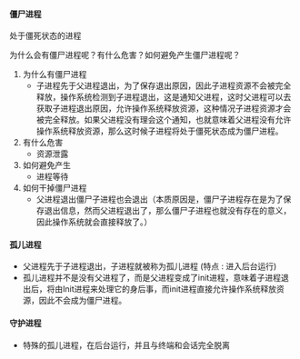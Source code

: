 #### 僵尸进程

处于僵死状态的进程

为什么会有僵尸进程呢？有什么危害？如何避免产生僵尸进程呢？

1. 为什么有僵尸进程
    - 子进程先于父进程退出，为了保存退出原因，因此子进程资源不会被完全释放，操作系统检测到子进程退出，这是通知父进程，这时父进程可以去获取子进程退出原因，允许操作系统释放资源，这种情况子进程资源才会被完全释放。如果父进程没有理会这个通知，也就意味着父进程没有允许操作系统释放资源，那么这时候子进程将处于僵死状态成为僵尸进程。
2. 有什么危害
    - 资源泄露
3. 如何避免产生
    - 进程等待
4. 如何干掉僵尸进程
    - 父进程退出僵尸子进程也会退出（本质原因是，僵尸子进程存在是为了保存退出信息，然而父进程退出了，那么僵尸子进程也就没有存在的意义，因此操作系统就会直接释放了。）

#### 孤儿进程
- 父进程先于子进程退出，子进程就被称为孤儿进程 (特点 : 进入后台运行)
- 孤儿进程并不是没有父进程了，而是父进程变成了init进程，意味着子进程退出后，将由Init进程来处理它的身后事，而init进程直接允许操作系统释放资源，因此不会成为僵尸进程。
#### 守护进程 
- 特殊的孤儿进程，在后台运行，并且与终端和会话完全脱离